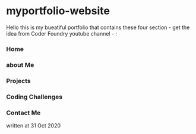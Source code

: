 # myportfolio-website
Hello
this is my bueatiful portfolio that contains these four section - get the idea from Coder Foundry youtube channel - :
### Home

### about Me
### Projects
### Coding Challenges
### Contact Me 

written at  31 Oct 2020

